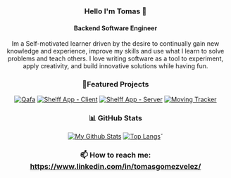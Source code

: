 <div align="center">

### Hello I'm Tomas 👋
#### Backend Software Engineer
 

Im a Self-motivated learner driven by the desire to continually gain new knowledge and experience, improve my skills and use what I learn to solve problems and teach others. 
I love writing software as a tool to experiment, apply creativity, and build innovative solutions while having fun.

### 🚀Featured Projects

[![Qafa](https://github-readme-stats.vercel.app/api/pin/?username=samvvw&repo=coffee-connect&show_owner=true&show_icons=true&theme=gruvbox)](https://github.com/samvvw/coffee-connect)
[![Shelff App - Client](https://github-readme-stats.vercel.app/api/pin/?username=samvvw&repo=shelff-app&show_owner=true&show_icons=true&theme=gruvbox)](https://github.com/samvvw/shelff-app)
[![Shelff App - Server](https://github-readme-stats.vercel.app/api/pin/?username=samvvw&repo=shelff-server&show_owner=true&show_icons=true&theme=gruvbox)](https://github.com/samvvw/shelff-server)
[![Moving Tracker](https://github-readme-stats.vercel.app/api/pin/?username=jharteaga&repo=moving-tracker-pwa&show_owner=true&show_icons=true&theme=gruvbox)](https://github.com/jharteaga/moving-tracker-pwa)


### 📊 GitHub Stats

[![My Github Stats](https://github-readme-stats.vercel.app/api?username=tomasgvgt&show_icons=true)](https://github.com/tomasgvgt)
[![Top Langs](https://github-readme-stats.vercel.app/api/top-langs/?username=tomasgvgt&layout=compact&show_icons=true&theme=gruvbox)](https://github.com/tomasgvgt)ˇ


### 📫 How to reach me: https://www.linkedin.com/in/tomasgomezvelez/
 </div>
